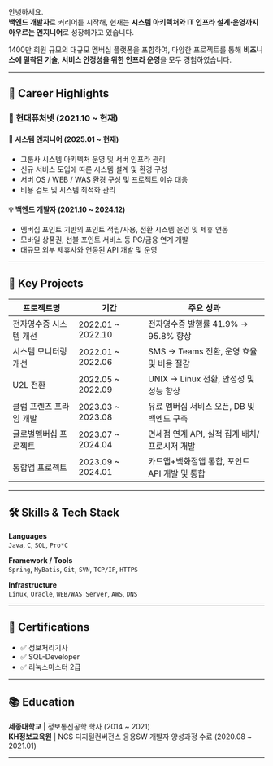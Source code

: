 안녕하세요.  
**백엔드 개발자**로 커리어를 시작해, 현재는 **시스템 아키텍처와 IT 인프라 설계·운영까지 아우르는 엔지니어**로 성장해가고 있습니다.

1400만 회원 규모의 대규모 멤버십 플랫폼을 포함하여, 다양한 프로젝트를 통해 **비즈니스에 밀착된 기술**, **서비스 안정성을 위한 인프라 운영**을 모두 경험하였습니다.

---

## 💼 Career Highlights

### 🏢 현대퓨처넷 (2021.10 ~ 현재)

#### 🔧 **시스템 엔지니어 (2025.01 ~ 현재)**
- 그룹사 시스템 아키텍처 운영 및 서버 인프라 관리
- 신규 서비스 도입에 따른 시스템 설계 및 환경 구성
- 서버 OS / WEB / WAS 환경 구성 및 프로젝트 이슈 대응
- 비용 검토 및 시스템 최적화 관리

#### 💡 **백엔드 개발자 (2021.10 ~ 2024.12)**
- 멤버십 포인트 기반의 포인트 적립/사용, 전환 시스템 운영 및 제휴 연동
- 모바일 상품권, 선불 포인트 서비스 등 PG/금융 연계 개발
- 대규모 외부 제휴사와 연동된 API 개발 및 운영

---

## 🚀 Key Projects

| 프로젝트명 | 기간 | 주요 성과 |
|-----------|------|------------|
| 전자영수증 시스템 개선 | 2022.01 ~ 2022.10 | 전자영수증 발행률 41.9% → 95.8% 향상 |
| 시스템 모니터링 개선 | 2022.01 ~ 2022.06 | SMS → Teams 전환, 운영 효율 및 비용 절감 |
| U2L 전환 | 2022.05 ~ 2022.09 | UNIX → Linux 전환, 안정성 및 성능 향상 |
| 클럽 프렌즈 프라임 개발 | 2023.03 ~ 2023.08 | 유료 멤버십 서비스 오픈, DB 및 백엔드 구축 |
| 글로벌멤버십 프로젝트 | 2023.07 ~ 2024.04 | 면세점 연계 API, 실적 집계 배치/프로시저 개발 |
| 통합앱 프로젝트 | 2023.09 ~ 2024.01 | 카드앱+백화점앱 통합, 포인트 API 개발 및 통합 |

---

## 🛠 Skills & Tech Stack

**Languages**  
`Java`, `C`, `SQL`, `Pro*C`

**Framework / Tools**  
`Spring`, `MyBatis`, `Git`, `SVN`, `TCP/IP`, `HTTPS`

**Infrastructure**  
`Linux`, `Oracle`, `WEB/WAS Server`, `AWS`, `DNS`

---

## 🧪 Certifications

- ✅ 정보처리기사  
- ✅ SQL-Developer  
- ✅ 리눅스마스터 2급

---

## 📚 Education

**세종대학교** | 정보통신공학 학사 (2014 ~ 2021)  
**KH정보교육원** | NCS 디지털컨버전스 응용SW 개발자 양성과정 수료 (2020.08 ~ 2021.01)

---
